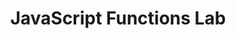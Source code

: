 ---
title:				"JavaScript Functions Lab"
url: 			
name: 				"JS Functions Lab"
description: 		"In this lab you will create a web page which will use a function to add two numbers together"
short-description: 	"Exploring functions"
resource-link:		"/assets/courses/50141/javascript-functions-lab"
resource-hash:		"javascript-functions-lab"
img-src-dir:		/img/50141/
---